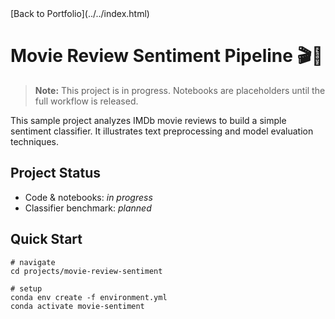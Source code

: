<link rel="stylesheet" href="../../assets/css/style.css">
[Back to Portfolio](../../index.html)


# Movie Review Sentiment Pipeline 🎬📝

> **Note:** This project is in progress. Notebooks are placeholders until the full workflow is released.

This sample project analyzes IMDb movie reviews to build a simple sentiment classifier. It illustrates text preprocessing and model evaluation techniques.

## Project Status
- Code & notebooks: *in progress*
- Classifier benchmark: *planned*

## Quick Start
```
# navigate
cd projects/movie-review-sentiment

# setup
conda env create -f environment.yml
conda activate movie-sentiment
```
